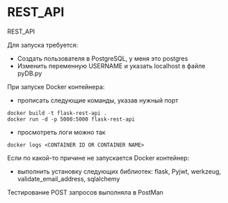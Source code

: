 # REST_API
REST_API

Для запуска требуется:
- Создать пользователя в PostgreSQL, у меня это postgres
- Изменить переменную USERNAME и указать localhost в файле pyDB.py


При запуске Docker контейнера:
- прописать следующие команды, указав нужный порт
```
docker build -t flask-rest-api .
docker run -d -p 5000:5000 flask-rest-api
```
- просмотреть логи можно так
```
docker logs <CONTAINER ID OR CONTAINER NAME>
```



Если по какой-то причине не запускается Docker контейнер:
- выполнить установку следующих библиотек: flask, Pyjwt, werkzeug, validate_email_address, sqlalchemy



Тестирование POST запросов выполняла в PostMan

  
